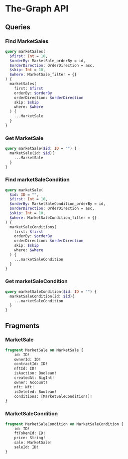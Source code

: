 # The-Graph API

## Queries

### Find MarketSales

```graphql
query marketSales(
  $first: Int = 10,
  $orderBy: MarketSale_orderBy = id,
  $orderDirection: OrderDirection = asc, 
  $skip: Int = 10, 
  $where: MarketSale_filter = {}
) {
  marketSales(
    first: $first
    orderBy: $orderBy
    orderDirection: $orderDirection
    skip: $skip
    where: $where
  ) {
    ...MarketSale
  }
}

```

### Get MarketSale

```graphql
query marketSale($id: ID = "") {
  marketSale(id: $id){
    ...MarketSale
  }
}
```

### Find marketSaleCondition

```graphql
query marketSale(
  $id: ID = "", 
  $first: Int = 10, 
  $orderBy: MarketSaleCondition_orderBy = id, 
  $orderDirection: OrderDirection = asc, 
  $skip: Int = 10, 
  $where: MarketSaleCondition_filter = {}
) {
  marketSaleConditions(
    first: $first
    orderBy: $orderBy
    orderDirection: $orderDirection
    skip: $skip
    where: $where
  ) {
    ...marketSaleCondition
  }
}

```

### Get marketSaleCondition

```graphql
query marketSaleCondition($id: ID = "") {
  marketSaleCondition(id: $id){
    ...marketSaleCondition
  }
}
```

## Fragments

### MarketSale

```graphql
fragment MarketSale on MarketSale {
	id: ID!
	ownerId: ID!
	contractId: ID!
	nftId: ID!
	isAuction: Boolean!
	createdAt: BigInt!
	owner: Account!
	nft: Nft!
	isDeleted: Boolean!
	conditions: [MarketSaleCondition!]!
}
```

### MarketSaleCondition

```graphql
fragment MarketSaleCondition on MarketSaleCondition {
	id: ID!
	ftTokenId: ID!
	price: String!
	sale: MarketSale!
	saleId: ID!
}
```
